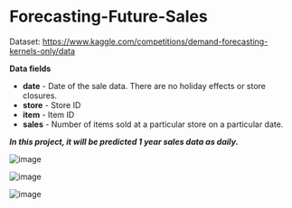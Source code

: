# Forecasting-Future-Sales

Dataset: https://www.kaggle.com/competitions/demand-forecasting-kernels-only/data

**Data fields**

- **date** - Date of the sale data. There are no holiday effects or store closures.
- **store** - Store ID
- **item** - Item ID
- **sales** - Number of items sold at a particular store on a particular date.


***In this project, it will be predicted 1 year sales data as daily.***

![image](https://user-images.githubusercontent.com/106476037/199569093-4e5ed233-f452-45df-8f38-562101369246.png)

![image](https://user-images.githubusercontent.com/106476037/199569226-883c7e17-b7f8-45f5-abe8-6eedfff1da4c.png)

![image](https://user-images.githubusercontent.com/106476037/199569324-14275a0a-8478-4f2e-bb69-de42d08861cd.png)
